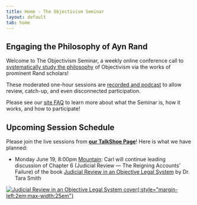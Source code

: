 ```yaml
---
title: Home - The Objectivism Seminar
layout: default
tab: home
---
```


Engaging the Philosophy of Ayn Rand
-----------------------------------
Welcome to The Objectivism Seminar, a weekly online conference call to
[systematically study the philosophy](/about "About the Objectivism Seminar")
of Objectivism via the works of prominent Rand scholars!

These moderated one-hour sessions are [recorded and podcast](/archives "Session Recording Archives")
to allow review, catch-up, and even disconnected participation.

Please see our [site FAQ](/faq "Frequently Asked Questions")
to learn more about what the Seminar is, how it works, and how to participate!

Upcoming Session Schedule
-------------------------
Please join the live sessions from
[**our TalkShoe Page**](http://www.talkshoe.com/talkshoe/web/talkCast.jsp?masterId=15215&amp;cmd=tc "The Objectivism Seminar at TalkShoe.com")!
Here is what we have planned:

* Monday June 19,
  8:00pm [Mountain][mtn]:
  Carl will
  continue leading discussion of
  Chapter 6 (Judicial Review &mdash; The Reigning Accounts’ Failure) of
  the book [Judicial Review in an Objective Legal System][book]
  by Dr. Tara Smith

[![Judicial Review in an Objective Legal System cover][cover]{:style="margin-left:2em;max-width:25em"}][book]


[cover]:   https://images-na.ssl-images-amazon.com/images/I/410dGRxeleL.jpg
[book]:    http://amzn.com/110753495X
[mtn]:     http://wwp.greenwichmeantime.com/time-zone/usa/mountain-time/
